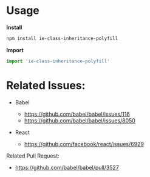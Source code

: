 # Usage

**Install**

```sh
npm install ie-class-inheritance-polyfill
```

**Import**

```javascript
import 'ie-class-inheritance-polyfill'
```

# Related Issues:
- Babel
  - https://github.com/babel/babel/issues/116
  - https://github.com/babel/babel/issues/8050

- React
  - https://github.com/facebook/react/issues/6929

Related Pull Request:
 - https://github.com/babel/babel/pull/3527
